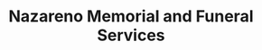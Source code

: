 ---
title: "Nazareno Memorial and Funeral Services"
url: /calamba/nazareno-memorial-and-funeral-services/
shop: funeral directors
---